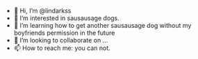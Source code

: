 - 👋 Hi, I’m @lindarkss
- 👀 I’m interested in sausausage dogs.
- 🌱 I’m learning how to get another sausausage dog without my boyfriends permission in the future
- 💞️ I’m looking to collaborate on ...
- 📫 How to reach me: you can not.

<!---
lindarkss/lindarkss is a ✨ special ✨ repository because its `README.md` (this file) appears on your GitHub profile.
You can click the Preview link to take a look at your changes.
--->
